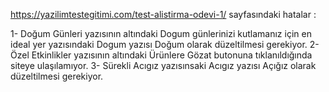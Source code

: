 https://yazilimtestegitimi.com/test-alistirma-odevi-1/ sayfasındaki hatalar : 

1- Doğum Günleri yazısının altındaki Dogum günlerinizi kutlamanız için en ideal yer yazısındaki Dogum yazısı Doğum olarak düzeltilmesi gerekiyor.
2- Özel Etkinlikler yazısının altındaki Ürünlere Gözat butonuna tıklanıldığında siteye ulaşılamıyor.
3- Sürekli Acıgız yazısınsaki Acıgız yazısı Açığız olarak düzeltilmesi gerekiyor. 
